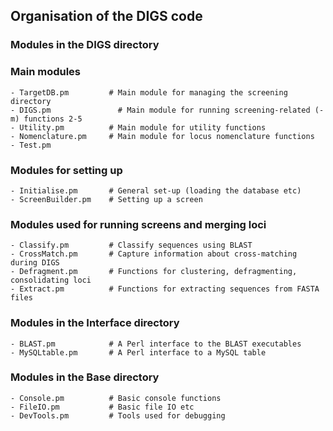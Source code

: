 **Organisation of the DIGS code**
------------------------------------------------------------------------------------

### **Modules in the DIGS directory**

### **Main modules**

```
- TargetDB.pm         # Main module for managing the screening directory
- DIGS.pm	            # Main module for running screening-related (-m) functions 2-5 
- Utility.pm          # Main module for utility functions
- Nomenclature.pm     # Main module for locus nomenclature functions 
- Test.pm            
```

### **Modules for setting up**

```
- Initialise.pm       # General set-up (loading the database etc)
- ScreenBuilder.pm    # Setting up a screen
```

### **Modules used for running screens and merging loci**

```
- Classify.pm         # Classify sequences using BLAST
- CrossMatch.pm       # Capture information about cross-matching during DIGS
- Defragment.pm       # Functions for clustering, defragmenting, consolidating loci
- Extract.pm          # Functions for extracting sequences from FASTA files 
```

### **Modules in the Interface directory**

```
- BLAST.pm            # A Perl interface to the BLAST executables
- MySQLtable.pm       # A Perl interface to a MySQL table
```

### **Modules in the Base directory**

```
- Console.pm          # Basic console functions
- FileIO.pm           # Basic file IO etc 
- DevTools.pm         # Tools used for debugging
```
